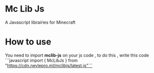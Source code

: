 # Mc Lib Js
A Javascript librairies for Minecraft

# How to use 
You need to import **mclib-js** on your js code , to do this , write this code
´´´javascript 
import { McLibJs } from "https://cdn.neylepro.ml/mclibjs/latest.js"´´´
